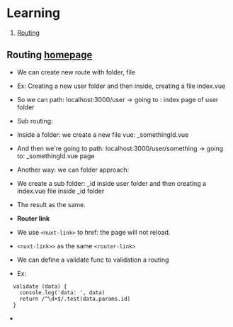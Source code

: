 # Learning
1. [Routing](#routing)


## Routing [homepage](#learning)
- We can create new route with folder, file
- Ex: Creating a new user folder and then inside, creating a file index.vue
- So we can path: localhost:3000/user -> going to : index page of user folder


- Sub routing:
- Inside a folder: we create a new file vue: _somethingId.vue
- And then we're going to path: localhost:3000/user/something -> going to: _somethingId.vue page


- Another way: we can folder approach:
- We create a sub folder: _id inside user folder and then creating a index.vue file inside _id folder
- The result as the same.


- **Router link**
- We use ``<nuxt-link>`` to href: the page will not reload.
- ``<nuxt-link>>`` as the same ``<router-link>``
- We can define a validate func to validation a routing
- Ex:
```
  validate (data) {
    console.log('data: ', data)
    return /^\d+$/.test(data.params.id)
  }
```

- 
